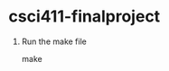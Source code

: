 # csci411-finalproject

1. Run the make file
   
    <html>
      <head>
         make
      </head>
    </html>
